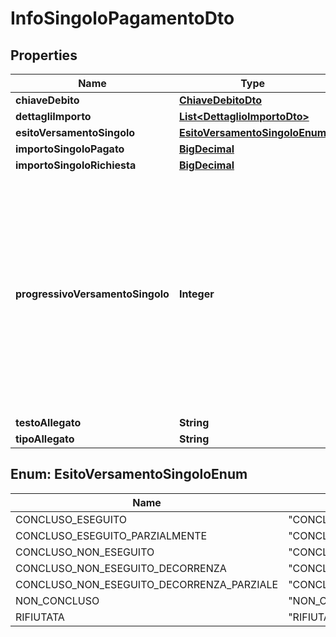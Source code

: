 
# InfoSingoloPagamentoDto

## Properties
Name | Type | Description | Notes
------------ | ------------- | ------------- | -------------
**chiaveDebito** | [**ChiaveDebitoDto**](ChiaveDebitoDto.md) |  |  [optional]
**dettagliImporto** | [**List&lt;DettaglioImportoDto&gt;**](DettaglioImportoDto.md) |  |  [optional]
**esitoVersamentoSingolo** | [**EsitoVersamentoSingoloEnum**](#EsitoVersamentoSingoloEnum) |  |  [optional]
**importoSingoloPagato** | [**BigDecimal**](BigDecimal.md) |  |  [optional]
**importoSingoloRichiesta** | [**BigDecimal**](BigDecimal.md) |  |  [optional]
**progressivoVersamentoSingolo** | **Integer** | Posizione del versamento singolo nella richiesta di pagamento. Presente solo se non sono stati riportati tutti i versamenti (per esempio per informazioni specifiche su un debito) |  [optional]
**testoAllegato** | **String** |  |  [optional]
**tipoAllegato** | **String** |  |  [optional]


<a name="EsitoVersamentoSingoloEnum"></a>
## Enum: EsitoVersamentoSingoloEnum
Name | Value
---- | -----
CONCLUSO_ESEGUITO | &quot;CONCLUSO_ESEGUITO&quot;
CONCLUSO_ESEGUITO_PARZIALMENTE | &quot;CONCLUSO_ESEGUITO_PARZIALMENTE&quot;
CONCLUSO_NON_ESEGUITO | &quot;CONCLUSO_NON_ESEGUITO&quot;
CONCLUSO_NON_ESEGUITO_DECORRENZA | &quot;CONCLUSO_NON_ESEGUITO_DECORRENZA&quot;
CONCLUSO_NON_ESEGUITO_DECORRENZA_PARZIALE | &quot;CONCLUSO_NON_ESEGUITO_DECORRENZA_PARZIALE&quot;
NON_CONCLUSO | &quot;NON_CONCLUSO&quot;
RIFIUTATA | &quot;RIFIUTATA&quot;



